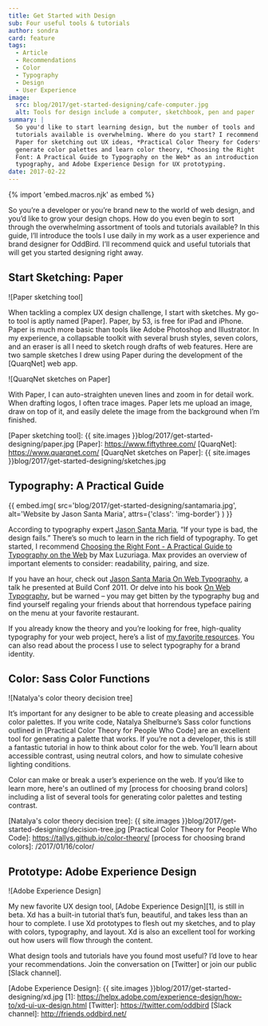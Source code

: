 ```yaml
---
title: Get Started with Design
sub: Four useful tools & tutorials
author: sondra
card: feature
tags:
  - Article
  - Recommendations
  - Color
  - Typography
  - Design
  - User Experience
image:
  src: blog/2017/get-started-designing/cafe-computer.jpg
  alt: Tools for design include a computer, sketchbook, pen and paper
summary: |
  So you'd like to start learning design, but the number of tools and
  tutorials available is overwhelming. Where do you start? I recommend
  Paper for sketching out UX ideas, *Practical Color Theory for Coders* to
  generate color palettes and learn color theory, *Choosing the Right
  Font: A Practical Guide to Typography on the Web* as an introduction to
  typography, and Adobe Experience Design for UX prototyping.
date: 2017-02-22
---
```


{% import 'embed.macros.njk' as embed %}

So you’re a developer or you’re brand new to the world of web design,
and you’d like to grow your design chops. How do you even begin to sort
through the overwhelming assortment of tools and tutorials available? In
this guide, I’ll introduce the tools I use daily in my work as a user
experience and brand designer for OddBird. I’ll recommend quick and
useful tutorials that will get you started designing right away.

## Start Sketching: Paper

![Paper sketching tool]

When tackling a complex UX design challenge, I start with sketches. My
go-to tool is aptly named [Paper]. Paper, by 53, is free for iPad and
iPhone. Paper is much more basic than tools like Adobe Photoshop and
Illustrator. In my experience, a collapsable toolkit with several brush
styles, seven colors, and an eraser is all I need to sketch rough drafts
of web features. Here are two sample sketches I drew using Paper during
the development of the [QuarqNet] web app.

![QuarqNet sketches on Paper]

With Paper, I can auto-straighten uneven lines and zoom in for detail
work. When drafting logos, I often trace images. Paper lets me upload an
image, draw on top of it, and easily delete the image from the
background when I’m finished.

  [Paper sketching tool]: {{ site.images }}blog/2017/get-started-designing/paper.jpg
  [Paper]: https://www.fiftythree.com/
  [QuarqNet]: https://www.quarqnet.com/
  [QuarqNet sketches on Paper]: {{ site.images }}blog/2017/get-started-designing/sketches.jpg

## Typography: A Practical Guide

{{ embed.img(
  src='blog/2017/get-started-designing/santamaria.jpg',
  alt='Website by Jason Santa Maria',
  attrs={'class': 'img-border'}
) }}

According to typography expert [Jason Santa Maria], “If your type is
bad, the design fails.” There’s so much to learn in the rich field of
typography. To get started, I recommend [Choosing the Right Font - A
Practical Guide to Typography on the Web] by Max Luzuriaga. Max provides
an overview of important elements to consider: readability, pairing, and
size.

If you have an hour, check out [Jason Santa Maria On Web Typography], a
talk he presented at Build Conf 2011. Or delve into his book [On Web
Typography], but be warned – you may get bitten by the typography bug
and find yourself regaling your friends about that horrendous typeface
pairing on the menu at your favorite restaurant.

If you already know the theory and you’re looking for free, high-quality
typography for your web project, here’s a list of [my favorite
resources]. You can also read about the process I use to select
typography for a brand identity.

  [Jason Santa Maria]: https://jasonsantamaria.com/
  [Choosing the Right Font - A Practical Guide to Typography on the Web]:
    https://webdesign.tutsplus.com/articles/choosing-the-right-font-a-practical-guide-to-typography-on-the-web--webdesign-15
  [Jason Santa Maria On Web Typography]: https://www.youtube.com/watch?v=ipbbbMsvTEI
  [On Web Typography]: https://abookapart.com/products/on-web-typography
  [my favorite resources]: /2017/01/11/typography/

## Color: Sass Color Functions

![Natalya's color theory decision tree]

It’s important for any designer to be able to create pleasing and
accessible color palettes. If you write code, Natalya Shelburne’s Sass
color functions outlined in [Practical Color Theory for People Who Code]
are an excellent tool for generating a palette that works. If you’re not
a developer, this is still a fantastic tutorial in how to think about
color for the web. You’ll learn about accessible contrast, using neutral
colors, and how to simulate cohesive lighting conditions.

Color can make or break a user’s experience on the web. If you’d like to
learn more, here's an outlined of my [process for choosing brand colors]
including a list of several tools for generating color palettes and
testing contrast.

  [Natalya's color theory decision tree]: {{ site.images }}blog/2017/get-started-designing/decision-tree.jpg
  [Practical Color Theory for People Who Code]: https://tallys.github.io/color-theory/
  [process for choosing brand colors]: /2017/01/16/color/

## Prototype: Adobe Experience Design

![Adobe Experience Design]

My new favorite UX design tool, [Adobe Experience Design][1], is still
in beta. Xd has a built-in tutorial that’s fun, beautiful, and takes
less than an hour to complete. I use Xd prototypes to flesh out my
sketches, and to play with colors, typography, and layout. Xd is also an
excellent tool for working out how users will flow through the content.

What design tools and tutorials have you found most useful? I’d love to
hear your recommendations. Join the conversation on [Twitter] or join
our public [Slack channel].

  [Adobe Experience Design]: {{ site.images }}blog/2017/get-started-designing/xd.jpg
  [1]: https://helpx.adobe.com/experience-design/how-to/xd-ui-ux-design.html
  [Twitter]: https://twitter.com/oddbird
  [Slack channel]: http://friends.oddbird.net/
